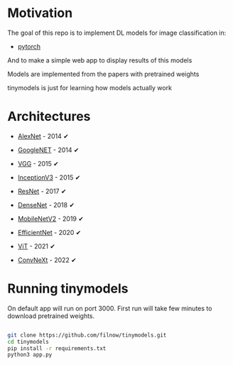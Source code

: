 # Motivation

The goal of this repo is to implement DL models for image classification in:

* [pytorch](https://github.com/pytorch/pytorch)

And to make a simple web app to display results of this models

Models are implemented from the papers with pretrained weights

tinymodels is just for learning how models actually work

# Architectures

* [AlexNet](https://arxiv.org/pdf/1404.5997.pdf) - 2014     &#x2714;

* [GoogleNET](https://arxiv.org/pdf/1409.4842.pdf) - 2014   &#x2714;

* [VGG](https://arxiv.org/pdf/1505.06798.pdf) - 2015        &#x2714;

* [InceptionV3](https://arxiv.org/pdf/1512.00567.pdf) - 2015    &#x2714;

* [ResNet](https://arxiv.org/pdf/1704.06904.pdf) - 2017     &#x2714;
    
* [DenseNet](https://arxiv.org/pdf/1608.06993.pdf) - 2018   &#x2714;

* [MobileNetV2](https://arxiv.org/pdf/1801.04381.pdf) - 2019    &#x2714;

* [EfficientNet](https://arxiv.org/pdf/1905.11946.pdf) - 2020   &#x2714;

* [ViT](https://arxiv.org/pdf/2010.11929.pdf) - 2021    &#x2714;

* [ConvNeXt](https://arxiv.org/pdf/2201.03545v2.pdf) - 2022     &#x2714;

# Running tinymodels

On default app will run on port 3000.
First run will take few minutes to download pretrained weights.

```bash

git clone https://github.com/filnow/tinymodels.git
cd tinymodels
pip install -r requirements.txt
python3 app.py

```
